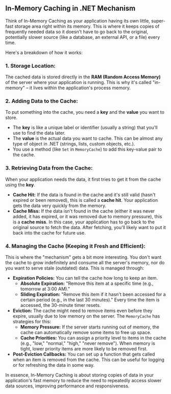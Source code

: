 ## In-Memory Caching in .NET Mechanism

Think of In-Memory Caching as your application having its own little, super-fast storage area right within its memory. This is where it keeps copies of frequently needed data so it doesn't have to go back to the original, potentially slower source (like a database, an external API, or a file) every time.

Here's a breakdown of how it works:

### 1. Storage Location:

The cached data is stored directly in the **RAM (Random Access Memory)** of the server where your application is running. This is why it's called "in-memory" – it lives within the application's process memory.

### 2. Adding Data to the Cache:

To put something into the cache, you need a **key** and the **value** you want to store.

* The **key** is like a unique label or identifier (usually a string) that you'll use to find the data later.
* The **value** is the actual data you want to cache. This can be almost any type of object in .NET (strings, lists, custom objects, etc.).
* You use a method (like `Set` in `MemoryCache`) to add this key-value pair to the cache.

### 3. Retrieving Data from the Cache:

When your application needs the data, it first tries to get it from the cache using the **key**.

* **Cache Hit:** If the data is found in the cache and it's still valid (hasn't expired or been removed), this is called a **cache hit**. Your application gets the data very quickly from the memory.
* **Cache Miss:** If the data isn't found in the cache (either it was never added, it has expired, or it was removed due to memory pressure), this is a **cache miss**. In this case, your application has to go back to the original source to fetch the data. After fetching, you'll likely want to put it back into the cache for future use.

### 4. Managing the Cache (Keeping it Fresh and Efficient):

This is where the "mechanism" gets a bit more interesting. You don't want the cache to grow indefinitely and consume all the server's memory, nor do you want to serve stale (outdated) data. This is managed through:

* **Expiration Policies:** You can tell the cache how long to keep an item.
    * **Absolute Expiration:** "Remove this item at a specific time (e.g., tomorrow at 3:00 AM)."
    * **Sliding Expiration:** "Remove this item if it hasn't been accessed for a certain period (e.g., in the last 30 minutes)." Every time the item is accessed, the 30-minute timer resets.
* **Eviction:** The cache might need to remove items even before they expire, usually due to low memory on the server. The `MemoryCache` has strategies for this:
    * **Memory Pressure:** If the server starts running out of memory, the cache can automatically remove some items to free up space.
    * **Cache Priorities:** You can assign a priority level to items in the cache (e.g., "low," "normal," "high," "never remove"). When memory is tight, lower priority items are more likely to be removed first.
* **Post-Eviction Callbacks:** You can set up a function that gets called when an item is removed from the cache. This can be useful for logging or for refreshing the data in some way.

In essence, In-Memory Caching is about storing copies of data in your application's fast memory to reduce the need to repeatedly access slower data sources, improving performance and responsiveness.

